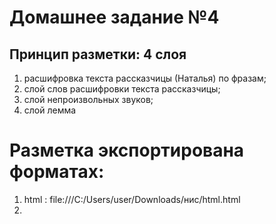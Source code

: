 # Домашнее задание №4
## Принцип разметки: 4 слоя
1. расшифровка текста рассказчицы (Наталья) по фразам;
2. слой слов расшифровки текста рассказчицы;
3. слой непроизвольных звуков;
4. слой лемма


# Разметка экспортирована форматах:
1. html :  file:///C:/Users/user/Downloads/нис/html.html
2. 
